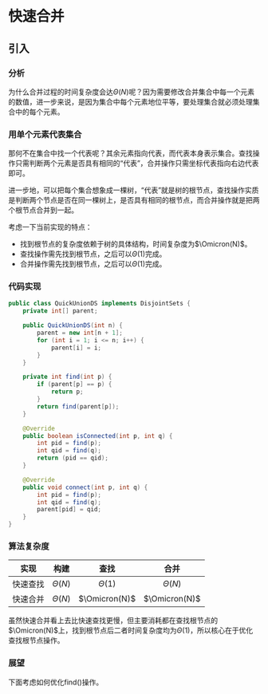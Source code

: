 # 快速合并

## 引入

### 分析

为什么合并过程的时间复杂度会达$\Theta(N)$呢？因为需要修改合并集合中每一个元素的数值，进一步来说，是因为集合中每个元素地位平等，要处理集合就必须处理集合中的每个元素。

### 用单个元素代表集合

那何不在集合中找一个代表呢？其余元素指向代表，而代表本身表示集合。查找操作只需判断两个元素是否具有相同的“代表”，合并操作只需坐标代表指向右边代表即可。

进一步地，可以把每个集合想象成一棵树，“代表”就是树的根节点，查找操作实质是判断两个节点是否在同一棵树上，是否具有相同的根节点，而合并操作就是把两个根节点合并到一起。

考虑一下当前实现的特点：

- 找到根节点的复杂度依赖于树的具体结构，时间复杂度为$\Omicron(N)$。
- 查找操作需先找到根节点，之后可以$\Theta(1)$完成。
- 合并操作需先找到根节点，之后可以$\Theta(1)$完成。

### 代码实现

```java
public class QuickUnionDS implements DisjointSets {
    private int[] parent;

    public QuickUnionDS(int n) {
        parent = new int[n + 1];
        for (int i = 1; i <= n; i++) {
            parent[i] = i;
        }
    }

    private int find(int p) {
        if (parent[p] == p) {
            return p;
        }
        return find(parent[p]);
    }

    @Override
    public boolean isConnected(int p, int q) {
        int pid = find(p);
        int qid = find(q);
        return (pid == qid);
    }

    @Override
    public void connect(int p, int q) {
        int pid = find(p);
        int qid = find(q);
        parent[pid] = qid;
    }
}
```

### 算法复杂度

| 实现 |  构建   | 查找  | 合并 |
|  :----: |  :----:  | :----:  | :----: |
| 快速查找 | $\Theta(N)$  | $\Theta(1)$ | $\Theta(N)$ |
| 快速合并 | $\Theta(N)$  | $\Omicron(N)$ | $\Omicron(N)$ |

虽然快速合并看上去比快速查找更慢，但主要消耗都在查找根节点的$\Omicron(N)$上，找到根节点后二者时间复杂度均为$\Theta(1)$，所以核心在于优化查找根节点操作。

### 展望

下面考虑如何优化find()操作。
